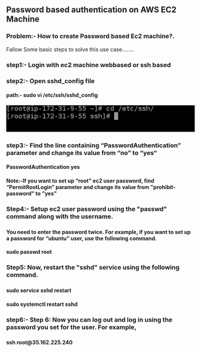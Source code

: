 ## Password based authentication  on AWS EC2 Machine
<h3>Problem:- How to create Password based Ec2 machine?.</h3>
<p>Fallow Some basic steps to solve this use case........
<h3>step1:- Login with ec2 machine webbased or ssh based</h3>
<h3>step2:- Open sshd_config file</h3>
        <h4>path:- sudo vi /etc/ssh/sshd_config</h4>
        <img src="Images\Day02\1.png">
<h3>step3:- Find the line containing “PasswordAuthentication” parameter and change its value from “no” to “yes“</h3>
        <h4>PasswordAuthentication yes</h4>
        <h4>Note:-If you want to set up “root” ec2 user password, find  “PermitRootLogin” parameter and change its value from 
        "prohibit-password" to "yes"</h4>
<h3>Step4:- Setup ec2 user password using the "passwd" command along with the username.<h3>
        <h4>You need to enter the password twice. For example, if you want to set up a password for “ubuntu” user, use the following command.<h4>
        <h4>sudo passwd root</h4>
<h3>Step5: Now, restart the "sshd" service using the following command.<h3>
        <h4>sudo service sshd restart<h4>
        <h4>sudo systemctl restart sshd </h4>
<h3>step6:- Step 6: Now you can log out and log in using the password you set for the user. For example,<h3>
        <h4>ssh root@35.162.225.240</h4>
</p>